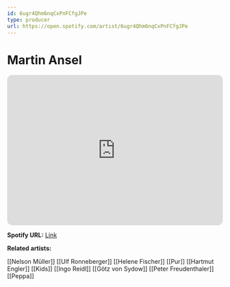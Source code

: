 ```yaml
---
id: 6ugr4Qhm6nqCxPnFCfgJPe
type: producer
url: https://open.spotify.com/artist/6ugr4Qhm6nqCxPnFCfgJPe
---
```

# Martin Ansel

<iframe style="border-radius:12px" src="https://open.spotify.com/embed/artist/6ugr4Qhm6nqCxPnFCfgJPe" width="100%" height="352" frameBorder="0" allowfullscreen="" allow="autoplay; clipboard-write; encrypted-media; fullscreen; picture-in-picture" loading="lazy"></iframe>

**Spotify URL:** [Link](https://open.spotify.com/artist/6ugr4Qhm6nqCxPnFCfgJPe)

**Related artists:**

[[Nelson Müller]]
[[Ulf Ronneberger]]
[[Helene Fischer]]
[[Pur]]
[[Hartmut Engler]]
[[Kids]]
[[Ingo Reidl]]
[[Götz von Sydow]]
[[Peter Freudenthaler]]
[[Peppa]]
